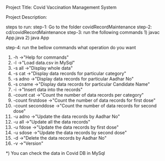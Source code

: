 Project Title: Covid Vaccination Management System

Project Description:


steps to run:
step-1: Go to the folder covidRecordMaintenance
step-2: cd/covidRecordMaintenance
step-3: run the following commands
        1) javac App.java
        2) java App

step-4: run the bellow commands what operation do you want

1) -h                       ->"Help for commands"
2) -l                       ->"Load data.csv in MySql"
3) -s all                   ->"Display whole data"
4) -s cat                   ->"Display data records for particular category"
5) -s adno                  ->"Display data records for particular Aadhar No"
6) -s cname                 ->"Display data records for particular Candidate Name"
7) -i                       ->"Insert data into the records"
8) -count cat               ->"Count the number of data records per category"
9) -count firstdose         ->"Count the number of data records for first dose"
10) -count seconddose       ->"Count the number of data records for second dose"
11) -u adno                 ->"Update the data records by Aadhar No"
12) -u all                  ->"Update all the data records"
13) -u fdose                ->"Update the data records by first dose"
14) -u sdose                ->"Update the data records by second dose"
15) -d                      ->"Delete the data records by Aadhar No"
16) -v                      ->"Version"

*) You can check the data in Covid DB in MySql
